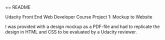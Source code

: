 == README

Udacity Front End Web Developer Course Project 1: Mockup to Website

I was provided with a design mockup as a PDF-file and had to replicate the design in HTML and CSS to be evaluated by a Udacity reviewer.

